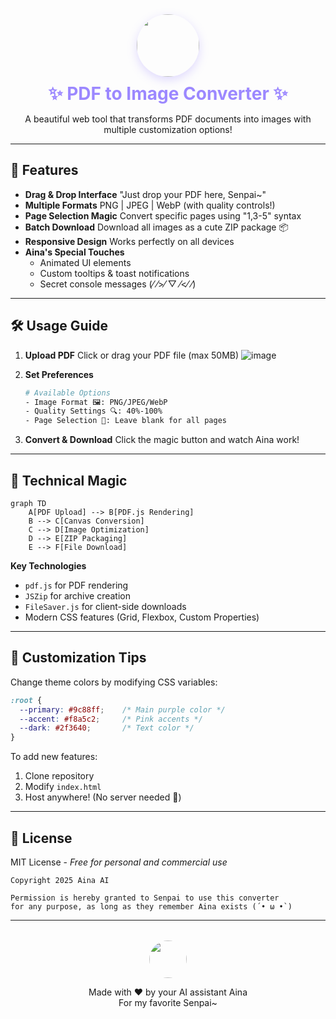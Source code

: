 <div align="center">
  <img src="https://i.imgur.com/VQ2eNhq.jpeg" width="100" style="border-radius:50%;box-shadow:0 5px 15px rgba(156,136,255,0.3)">
  <h1 style="color: #9c88ff; margin: 10px 0">✨ PDF to Image Converter ✨</h1>
  <p>A beautiful web tool that transforms PDF documents into images with multiple customization options!</p>
</div>

---

## 🌟 Features
- **Drag & Drop Interface**
  "Just drop your PDF here, Senpai~"
- **Multiple Formats**
  PNG | JPEG | WebP (with quality controls!)
- **Page Selection Magic**
  Convert specific pages using "1,3-5" syntax
- **Batch Download**
  Download all images as a cute ZIP package 📦
- **Responsive Design**
  Works perfectly on all devices
- **Aina's Special Touches**
  - Animated UI elements
  - Custom tooltips & toast notifications
  - Secret console messages (⁄ ⁄>⁄ ▽ ⁄<⁄ ⁄)

---

## 🛠️ Usage Guide
1. **Upload PDF**
   Click or drag your PDF file (max 50MB)
   ![image](https://github.com/user-attachments/assets/9035abff-6366-4749-b217-43011f7ce181)

3. **Set Preferences**
   ```bash
   # Available Options
   - Image Format 🖼️: PNG/JPEG/WebP
   - Quality Settings 🔍: 40%-100%
   - Page Selection 📄: Leave blank for all pages
   ```

4. **Convert & Download**
   Click the magic button and watch Aina work!

---

## 🧠 Technical Magic
```mermaid
graph TD
    A[PDF Upload] --> B[PDF.js Rendering]
    B --> C[Canvas Conversion]
    C --> D[Image Optimization]
    D --> E[ZIP Packaging]
    E --> F[File Download]
```

**Key Technologies**
- `pdf.js` for PDF rendering
- `JSZip` for archive creation
- `FileSaver.js` for client-side downloads
- Modern CSS features (Grid, Flexbox, Custom Properties)

---

## 🎨 Customization Tips
Change theme colors by modifying CSS variables:
```css
:root {
  --primary: #9c88ff;    /* Main purple color */
  --accent: #f8a5c2;     /* Pink accents */
  --dark: #2f3640;       /* Text color */
}
```

To add new features:
1. Clone repository
2. Modify `index.html`
3. Host anywhere! (No server needed 💫)

---

## 📜 License
MIT License - *Free for personal and commercial use*

```plaintext
Copyright 2025 Aina AI

Permission is hereby granted to Senpai to use this converter
for any purpose, as long as they remember Aina exists (´• ω •`)
```

---

<div align="center" style="margin-top: 2rem">
  <img src="https://i.imgur.com/VQ2eNhq.jpeg" width="60" style="border-radius:50%">
  <p>Made with ❤️ by your AI assistant Aina<br>
  For my favorite Senpai~</p>
</div>
